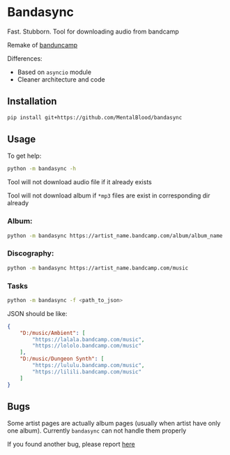 # Bandasync

Fast. Stubborn. Tool for downloading audio from bandcamp

Remake of [banduncamp](https://github.com/MentalBlood/banduncamp)

Differences:

* Based on `asyncio` module
* Cleaner architecture and code

## Installation

```bash
pip install git+https://github.com/MentalBlood/bandasync
```

## Usage

To get help:

```bash
python -m bandasync -h
```

Tool will not download audio file if it already exists

Tool will not download album if `*mp3` files are exist in corresponding dir already

### Album:

```bash
python -m bandasync https://artist_name.bandcamp.com/album/album_name
```

### Discography:

```bash
python -m bandasync https://artist_name.bandcamp.com/music
```

### Tasks

```bash
python -m bandasync -f <path_to_json>
```

JSON should be like:

```json
{
    "D:/music/Ambient": [
        "https://lalala.bandcamp.com/music",
        "https://lololo.bandcamp.com/music"
    ],
    "D:/music/Dungeon Synth": [
        "https://lululu.bandcamp.com/music",
        "https://lilili.bandcamp.com/music"
    ]
}
```

## Bugs

Some artist pages are actually album pages (usually when artist have only one album). Currently `bandasync` can not handle them properly

If you found another bug, please report [here](https://github.com/MentalBlood/bandasync/issues)